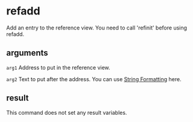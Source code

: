 # refadd

Add an entry to the reference view. You need to call 'refinit' before using refadd.

## arguments

`arg1` Address to put in the reference view.

`arg2` Text to put after the address. You can use [String Formatting](../../introduction/Formatting.rst) here.

## result

This command does not set any result variables.

